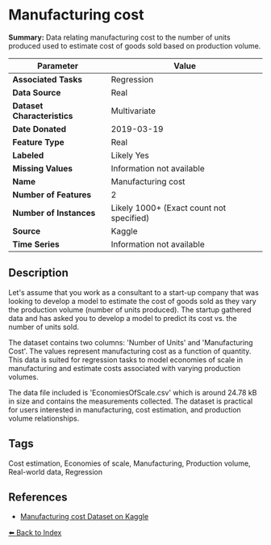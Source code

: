 # Manufacturing cost

**Summary:** Data relating manufacturing cost to the number of units produced used to estimate cost of goods sold based on production volume.

| Parameter | Value |
| --- | --- |
| **Associated Tasks** | Regression |
| **Data Source** | Real |
| **Dataset Characteristics** | Multivariate |
| **Date Donated** | 2019-03-19 |
| **Feature Type** | Real |
| **Labeled** | Likely Yes |
| **Missing Values** | Information not available |
| **Name** | Manufacturing cost |
| **Number of Features** | 2 |
| **Number of Instances** | Likely 1000+ (Exact count not specified) |
| **Source** | Kaggle |
| **Time Series** | Information not available |

## Description

Let's assume that you work as a consultant to a start-up company that was looking to develop a model to estimate the cost of goods sold as they vary the production volume (number of units produced). The startup gathered data and has asked you to develop a model to predict its cost vs. the number of units sold.

The dataset contains two columns: 'Number of Units' and 'Manufacturing Cost'. The values represent manufacturing cost as a function of quantity. This data is suited for regression tasks to model economies of scale in manufacturing and estimate costs associated with varying production volumes.

The data file included is 'EconomiesOfScale.csv' which is around 24.78 kB in size and contains the measurements collected. The dataset is practical for users interested in manufacturing, cost estimation, and production volume relationships.

## Tags

Cost estimation, Economies of scale, Manufacturing, Production volume, Real-world data, Regression

## References

- [Manufacturing cost Dataset on Kaggle](https://www.kaggle.com/datasets/vinicius150987/manufacturing-cost)

[⬅️ Back to Index](../README.md)
